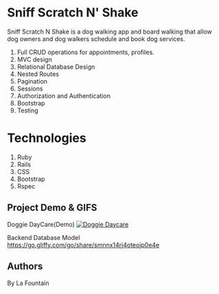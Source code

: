 # Sniff Scratch N' Shake

Sniff Scratch N Shake is a dog walking app and board walking that allow dog owners and dog walkers schedule and book dog services.

1. Full CRUD operations for appointments, profiles.
2. MVC design
3. Relational Database Design
4. Nested Routes
5. Pagination
6. Sessions
7. Authorization and Authentication
8. Bootstrap
9. Testing

# Technologies

1. Ruby
2. Rails
3. CSS
4. Bootstrap
5. Rspec

## Project Demo & GIFS
Doggie DayCare(Demo)
[![Doggie Daycare](http://img.youtube.com/vi/Ld7kXqiSvJo/0.jpg)](http://www.youtube.com/watch?v=Ld7kXqiSvJo "hairsalonapp")


Backend Database Model
https://go.gliffy.com/go/share/smnnx14rj4oteojp0e4e

## Authors

By La Fountain
